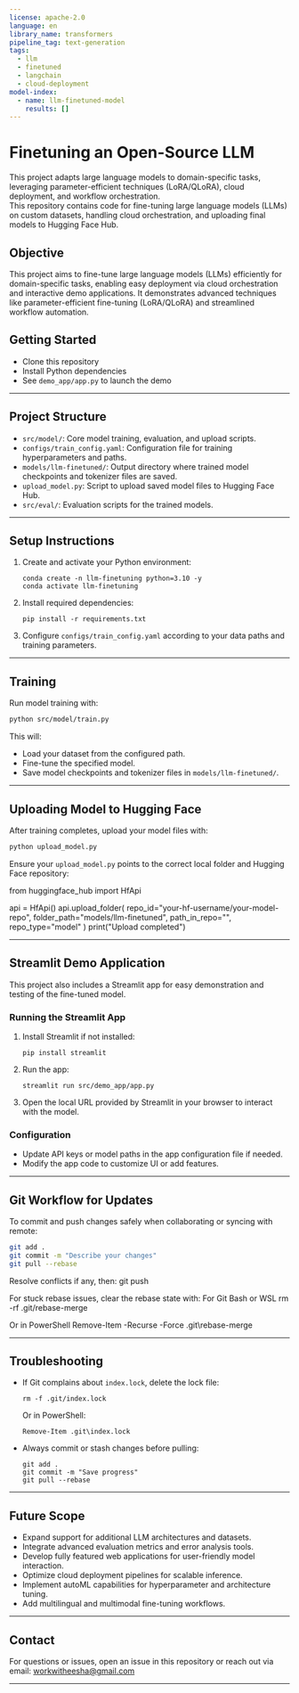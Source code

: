 ```yaml
---
license: apache-2.0
language: en
library_name: transformers
pipeline_tag: text-generation
tags:
  - llm
  - finetuned
  - langchain
  - cloud-deployment
model-index:
  - name: llm-finetuned-model
    results: []
---
```


# Finetuning an Open-Source LLM

This project adapts large language models to domain-specific tasks, leveraging parameter-efficient techniques (LoRA/QLoRA), cloud deployment, and workflow orchestration.  
This repository contains code for fine-tuning large language models (LLMs) on custom datasets, handling cloud orchestration, and uploading final models to Hugging Face Hub.

## Objective

This project aims to fine-tune large language models (LLMs) efficiently for domain-specific tasks, enabling easy deployment via cloud orchestration and interactive demo applications. It demonstrates advanced techniques like parameter-efficient fine-tuning (LoRA/QLoRA) and streamlined workflow automation.

## Getting Started

- Clone this repository  
- Install Python dependencies  
- See `demo_app/app.py` to launch the demo  

---

## Project Structure

- `src/model/`: Core model training, evaluation, and upload scripts.  
- `configs/train_config.yaml`: Configuration file for training hyperparameters and paths.  
- `models/llm-finetuned/`: Output directory where trained model checkpoints and tokenizer files are saved.  
- `upload_model.py`: Script to upload saved model files to Hugging Face Hub.  
- `src/eval/`: Evaluation scripts for the trained models.  

---

## Setup Instructions

1. Create and activate your Python environment:

    ```
    conda create -n llm-finetuning python=3.10 -y
    conda activate llm-finetuning
    ```

2. Install required dependencies:

    ```
    pip install -r requirements.txt
    ```

3. Configure `configs/train_config.yaml` according to your data paths and training parameters.

---
## Training

Run model training with:
```bash
python src/model/train.py
```

This will:

- Load your dataset from the configured path.  
- Fine-tune the specified model.  
- Save model checkpoints and tokenizer files in `models/llm-finetuned/`.  

---

## Uploading Model to Hugging Face

After training completes, upload your model files with:
```bash
python upload_model.py
```

Ensure your `upload_model.py` points to the correct local folder and Hugging Face repository:

from huggingface_hub import HfApi

api = HfApi()
api.upload_folder(
repo_id="your-hf-username/your-model-repo",
folder_path="models/llm-finetuned",
path_in_repo="",
repo_type="model"
)
print("Upload completed")

---

## Streamlit Demo Application

This project also includes a Streamlit app for easy demonstration and testing of the fine-tuned model.

### Running the Streamlit App

1. Install Streamlit if not installed:

    ```
    pip install streamlit
    ```

2. Run the app:

    ```
    streamlit run src/demo_app/app.py
    ```

3. Open the local URL provided by Streamlit in your browser to interact with the model.

### Configuration

- Update API keys or model paths in the app configuration file if needed.  
- Modify the app code to customize UI or add features.  

---

## Git Workflow for Updates

To commit and push changes safely when collaborating or syncing with remote:
```bash
git add .
git commit -m "Describe your changes"
git pull --rebase
```
Resolve conflicts if any, then:
git push

For stuck rebase issues, clear the rebase state with:
For Git Bash or WSL
rm -rf .git/rebase-merge

Or in PowerShell
Remove-Item -Recurse -Force .git\rebase-merge

---

## Troubleshooting

- If Git complains about `index.lock`, delete the lock file:

    ```
    rm -f .git/index.lock
    ```

    Or in PowerShell:

    ```
    Remove-Item .git\index.lock
    ```

- Always commit or stash changes before pulling:

    ```
    git add .
    git commit -m "Save progress"
    git pull --rebase
    ```

---

## Future Scope

- Expand support for additional LLM architectures and datasets.  
- Integrate advanced evaluation metrics and error analysis tools.  
- Develop fully featured web applications for user-friendly model interaction.  
- Optimize cloud deployment pipelines for scalable inference.  
- Implement autoML capabilities for hyperparameter and architecture tuning.  
- Add multilingual and multimodal fine-tuning workflows.

---
## Contact

For questions or issues, open an issue in this repository or reach out via email: [workwitheesha@gmail.com](mailto:workwitheesha@gmail.com)

---